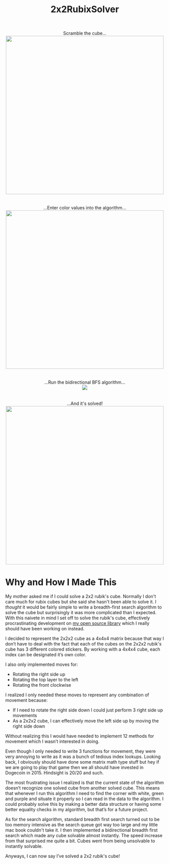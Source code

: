 <h1 align="center">2x2RubixSolver</h1>
<br>
<p align="center">
 Scramble the cube...
 <br>
 <img src="https://user-images.githubusercontent.com/10659285/114966853-08a09c00-9e39-11eb-8ebf-56898aff3a11.gif" width="500"/>
 <br>
 <br>
 <br>
 ...Enter color values into the algorithm...
 <br>
 <img src="https://user-images.githubusercontent.com/10659285/114966931-2cfc7880-9e39-11eb-8a1d-5978d1aa2d0d.gif" width="500"/>
 <br>
 <br>
 <br>
 ...Run the bidirectional BFS algorithm...
 <br>
 <img src="https://user-images.githubusercontent.com/10659285/114966923-266e0100-9e39-11eb-976f-2a6155c40b21.gif"/>
 <br>
 <br>
 <br>
 ...And it's solved!
 <br>
 <img src="https://user-images.githubusercontent.com/10659285/114966891-15bd8b00-9e39-11eb-8d21-2f9df447b6e3.gif" width="500"/>
</p>

# Why and How I Made This
My mother asked me if I could solve a 2x2 rubik's cube. Normally I don't care much for rubix cubes but she said she hasn't been able to solve it. I *thought* it would be fairly simple to write a breadth-first search algorithm to solve the cube but surprisingly it was more complicated than I expected. With this naivete in mind I set off to solve the rubik's cube, effectively procrastinating development on [my open source library](https://github.com/MackHartley/RoundedProgressBar) which I really should have been working on instead.

I decided to represent the 2x2x2 cube as a 4x4x4 matrix because that way I don’t have to deal with the fact that each of the cubes on the 2x2x2 rubik's cube has 3 different colored stickers. By working with a 4x4x4 cube, each index can be designated it’s own color.

I also only implemented moves for:
 - Rotating the right side up
 - Rotating the top layer to the left
 - Rotating the front clockwise

I realized I only needed these moves to represent any combination of movement because:
 - If I need to rotate the right side down I could just perform 3 right side up movements
 - As a 2x2x2 cube, I can effectively move the left side up by moving the right side down

Without realizing this I would have needed to implement 12 methods for movement which I wasn’t interested in doing.

Even though I only needed to write 3 functions for movement, they were very annoying to write as it was a bunch of tedious index lookups. Looking back, I obviously should have done some matrix math type stuff but hey if we are going to play that game then we all should have invested in Dogecoin in 2015. Hindsight is 20/20 and such.

The most frustrating issue I realized is that the current state of the algorithm doesn’t recognize one solved cube from another solved cube. This means that whenever I run this algorithm I need to find the corner with white, green and purple and situate it properly so I can read in the data to the algorithm. I could probably solve this by making a better data structure or having some better equality checks in my algorithm, but that’s for a future project.

As for the search algorithm, standard breadth first search turned out to be too memory intensive as the search queue got way too large and my little mac book couldn't take it. I then implemented a bidirectional breadth first search which made any cube solvable almost instantly. The speed increase from that surprised me quite a bit. Cubes went from being unsolvable to instantly solvable.

Anyways, I can now say I’ve solved a 2x2 rubik's cube!

